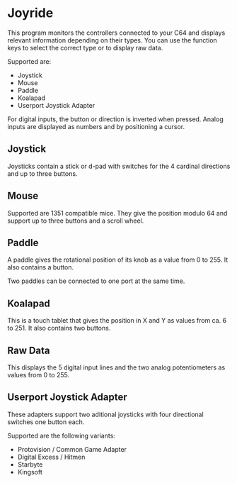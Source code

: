 # Joyride

This program monitors the controllers connected to your C64 and displays relevant information depending on their types. You can use the function keys to select the correct type or to display raw data.

Supported are:

- Joystick
- Mouse
- Paddle
- Koalapad
- Userport Joystick Adapter

For digital inputs, the button or direction is inverted when pressed. Analog inputs are displayed as numbers and by positioning a cursor.


## Joystick

Joysticks contain a stick or d-pad with switches for the 4 cardinal directions and up to three buttons.


## Mouse

Supported are 1351 compatible mice. They give the position modulo 64 and support up to three buttons and a scroll wheel.


## Paddle

A paddle gives the rotational position of its knob as a value from 0 to 255. It also contains a button.

Two paddles can be connected to one port at the same time.


## Koalapad

This is a touch tablet that gives the position in X and Y as values from ca. 6 to 251. It also contains two buttons.


## Raw Data

This displays the 5 digital input lines and the two analog potentiometers as values from 0 to 255.


## Userport Joystick Adapter

These adapters support two aditional joysticks with four directional switches one button each.

Supported are the following variants:

- Protovision / Common Game Adapter
- Digital Excess / Hitmen
- Starbyte
- Kingsoft